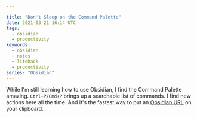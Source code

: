 ```yaml
---

title: "Don't Sleep on the Command Palette"
date: 2021-03-21 16:14 UTC
tags:
  - obsidian
  - productivity
keywords:
  - obsidian
  - notes
  - lifehack
  - productivity
series: "Obsidian"
---
```


[oblinks]: /series/obsidian/obsidian-links

While I'm still learning how to use Obsidian, I find the Command Palette amazing. `Ctrl+P/Cmd+P` brings up a searchable list of commands. I find new actions here all the time. And it's the fastest way to put an [Obsidian URL][oblinks] on your clipboard.

